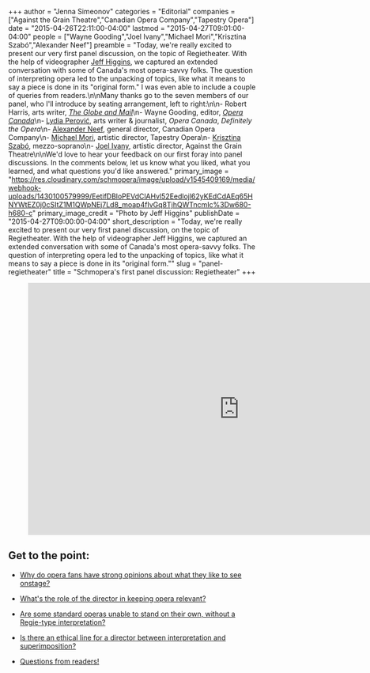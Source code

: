 +++
author = "Jenna Simeonov"
categories = "Editorial"
companies = ["Against the Grain Theatre","Canadian Opera Company","Tapestry Opera"]
date = "2015-04-26T22:11:00-04:00"
lastmod = "2015-04-27T09:01:00-04:00"
people = ["Wayne Gooding","Joel Ivany","Michael Mori","Krisztina Szabó","Alexander Neef"]
preamble = "Today, we're really excited to present our very first panel discussion, on the topic of Regietheater. With the help of videographer [Jeff Higgins](http://jeffhiggins.ca), we captured an extended conversation with some of Canada's most opera-savvy folks. The question of interpreting opera led to the unpacking of topics, like what it means to say a piece is done in its \"original form.\" I was even able to include a couple of queries from readers.\n\nMany thanks go to the seven members of our panel, who I'll introduce by seating arrangement, left to right:\n\n- Robert Harris, arts writer, [*The Globe and Mail*](http://www.theglobeandmail.com/topic/Robert-Harris)\n- Wayne Gooding, editor, [*Opera Canada*](http://www.operacanada.ca/)\n- [Lydia Perović](http://www.lydiaperovic.com/index.html), arts writer & journalist, *Opera Canada*, *Definitely the Opera*\n- [Alexander Neef](http://www.coc.ca/AboutTheCOC/AlexanderNeef.aspx), general director, Canadian Opera Company\n- [Michael Mori](https://tapestryopera.com/about/who-we-are/#mori), artistic director, Tapestry Opera\n- [Krisztina Szabó](http://www.krisztinaszabo.com/), mezzo-soprano\n- [Joel Ivany](http://www.joelivany.com/index/welcome.html), artistic director, Against the Grain Theatre\n\nWe'd love to hear your feedback on our first foray into panel discussions. In the comments below, let us know what you liked, what you learned, and what questions you'd like answered."
primary_image = "https://res.cloudinary.com/schmopera/image/upload/v1545409169/media/webhook-uploads/1430100579999/EetifDBloPEVdClAHvl52Eedlojl62yKEdCdAEq65HNYWtEZ0j0cSItZ1M1QWpNEj7Ld8_moap4fIvGq8TjhQWTncmIc%3Dw680-h680-c"
primary_image_credit = "Photo by Jeff Higgins"
publishDate = "2015-04-27T09:00:00-04:00"
short_description = "Today, we&#039;re really excited to present our very first panel discussion, on the topic of Regietheater. With the help of videographer Jeff Higgins, we captured an extended conversation with some of Canada&#039;s most opera-savvy folks. The question of interpreting opera led to the unpacking of topics, like what it means to say a piece is done in its &quot;original form.&quot;"
slug = "panel-regietheater"
title = "Schmopera&#039;s first panel discussion: Regietheater"
+++

<script src="http://www.youtube.com/player_api"></script>

<figure data-type="video">
<iframe id="player" width="854" height="510" src="https://www.youtube.com/embed/HJzuGdY_a-U?enablejsapi=1" frameborder="0" allowfullscreen></iframe>
</figure>

<script>
var player, seconds = 0;
function onYouTubeIframeAPIReady() {
    player = new YT.Player('player', {
        events: {
          'onReady': onPlayerReady
        }
      });
}

function onPlayerReady(event) {
    event.target.playVideo();
}


function seek(sec){
    if(player){
        player.seekTo(sec, true);
    }
}
</script>

## Get to the point:

* <a href="#video" onclick="seek(60);">Why do opera fans have strong opinions about what they like to see onstage?</a>

* <a href="#video" onclick="seek(700);">What's the role of the director in keeping opera relevant?</a>

* <a href="#video" onclick="seek(1522);">Are some standard operas unable to stand on their own, without a Regie-type interpretation?</a>

* <a href="#video" onclick="seek(2436);">Is there an ethical line for a director between interpretation and superimposition?</a>

* <a href="#video" onclick="seek(3505);">Questions from readers!</a>
